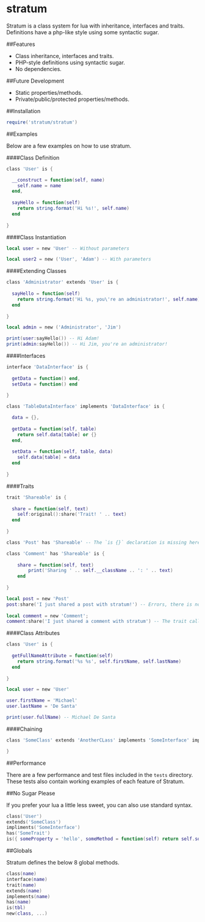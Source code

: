 stratum
=======

Stratum is a class system for lua with inheritance, interfaces and traits. Definitions have a php-like style using some syntactic sugar.

##Features

* Class inheritance, interfaces and traits.
* PHP-style definitions using syntactic sugar.
* No dependencies.

##Future Development

* Static properties/methods.
* Private/public/protected properties/methods.

##Installation

```lua
require('stratum/stratum')
```

##Examples

Below are a few examples on how to use stratum.

####Class Definition

```lua
class 'User' is {

  __construct = function(self, name)
    self.name = name
  end,
  
  sayHello = function(self)
    return string.format('Hi %s!', self.name)
  end
  
}
```

####Class Instantiation

```lua
local user = new 'User' -- Without parameters

local user2 = new ('User', 'Adam') -- With parameters
```

####Extending Classes

```lua
class 'Administrator' extends 'User' is {
  
  sayHello = function(self)
    return string.format('Hi %s, you\'re an administrator!', self.name)
  end
  
}

local admin = new ('Administrator', 'Jim')

print(user:sayHello()) -- Hi Adam!
print(admin:sayHello()) -- Hi Jim, you're an administrator!
```

####Interfaces

```lua
interface 'DataInterface' is {
  
  getData = function() end,
  setData = function() end
  
}

class 'TableDataInterface' implements 'DataInterface' is {

  data = {},
  
  getData = function(self, table)
    return self.data[table] or {}
  end,
  
  setData = function(self, table, data)
    self.data[table] = data
  end
  
}
```

####Traits

```lua
trait 'Shareable' is {
  
  share = function(self, text)
    self:original():share('Trait! ' .. text)	
  end
  
}

class 'Post' has 'Shareable' -- The `is {}` declaration is missing here because there is no class body

class 'Comment' has 'Shareable' is {
	
	share = function(self, text)
		print('Sharing ' .. self.__className .. ': ' .. text)
	end
	
}

local post = new 'Post'
post:share('I just shared a post with stratum!') -- Errors, there is no share method in the Post class
 
local comment = new 'Comment';
comment:share('I just shared a comment with stratum') -- The trait calls the share method with some text prepended
```

####Class Attributes

```lua
class 'User' is {
  
  getFullNameAttribute = function(self)
    return string.format('%s %s', self.firstName, self.lastName)
  end
  
}

local user = new 'User'

user.firstName = 'Michael'
user.lastName = 'De Santa'

print(user.fullName) -- Michael De Santa
```

####Chaining

```lua
class 'SomeClass' extends 'AnotherCLass' implements 'SomeInterface' implements 'AnotherInterface' has 'SomeTrait' has 'AnotherTrait' is {

}
```

##Performance

There are a few performance and test files included in the ```tests``` directory. These tests also contain working examples of each feature of Stratum.

##No Sugar Please

If you prefer your lua a little less sweet, you can also use standard syntax.

```lua
class('User')
extends('SomeClass')
impliments('SomeInterface')
has('SomeTrait')
is({ someProperty = 'hello', someMethod = function(self) return self.someProperty end })
```

##Globals

Stratum defines the below 8 global methods.

```lua
class(name)
interface(name)
trait(name)
extends(name)
implements(name)
has(name)
is(tbl)
new(class, ...)
```
